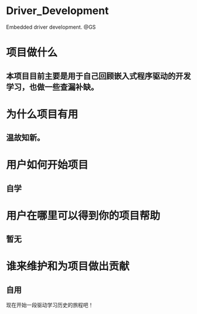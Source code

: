 # Driver_Development
Embedded driver development.
@GS

# 项目做什么
## 本项目目前主要是用于自己回顾嵌入式程序驱动的开发学习，也做一些查漏补缺。


# 为什么项目有用
## 温故知新。


# 用户如何开始项目
## 自学


# 用户在哪里可以得到你的项目帮助
## 暂无


# 谁来维护和为项目做出贡献
## 自用


现在开始一段驱动学习历史的旅程吧！
